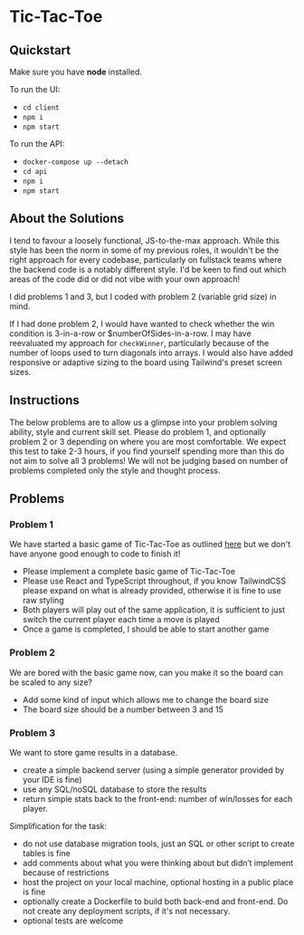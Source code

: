 
# Tic-Tac-Toe

## Quickstart
Make sure you have **node** installed.

To run the UI:
- `cd client`
- `npm i`
- `npm start`

To run the API:
- `docker-compose up --detach`
- `cd api`
- `npm i`
- `npm start`

## About the Solutions

I tend to favour a loosely functional, JS-to-the-max approach. While this style 
has been the norm in some of my previous roles, it wouldn't be the right approach 
for every codebase, particularly on fullstack teams where the backend code is a 
notably different style. I'd be keen to find out which areas of the code did or did not vibe with your own approach!

I did problems 1 and 3, but I coded with problem 2 (variable grid size) in mind.

If I had done problem 2, I would have wanted to check whether the win condition is 3-in-a-row or $numberOfSides-in-a-row. I may have reevaluated my approach for `checkWinner`, particularly because of the number of loops used to turn diagonals into arrays. I would also have added responsive or adaptive sizing to the board using Tailwind's preset screen sizes.

## Instructions

The below problems are to allow us a glimpse into your problem solving ability, style and current skill set. Please do problem 1, and optionally problem 2 or 3 depending on where you are most comfortable. We expect this test to take 2-3 hours, if you find yourself spending more than this do not aim to solve all 3 problems! We will not be judging based on number of problems completed only the style and thought process.

## Problems
### Problem 1
We have started a basic game of Tic-Tac-Toe as outlined [here](https://en.wikipedia.org/wiki/Tic-tac-toe) but we don't have anyone good enough to code to finish it! 
- Please implement a complete basic game of Tic-Tac-Toe
- Please use React and TypeScript throughout, if you know TailwindCSS please expand on what is already provided, otherwise it is fine to use raw styling 
- Both players will play out of the same application, it is sufficient to just switch the current player each time a move is played
- Once a game is completed, I should be able to start another game 


### Problem 2
We are bored with the basic game now, can you make it so the board can be scaled to any size? 
- Add some kind of input which allows me to change the board size
- The board size should be a number between 3 and 15 

### Problem 3
We want to store game results in a database.
- create a simple backend server (using a simple generator provided by your IDE is fine)
- use any SQL/noSQL database to store the results
- return simple stats back to the front-end: number of win/losses for each player.

Simplification for the task:
- do not use database migration tools, just an SQL or other script to create tables is fine
- add comments about what you were thinking about but didn’t implement because of restrictions
- host the project on your local machine, optional hosting in a public place is fine
- optionally create a Dockerfile to build both back-end and front-end. Do not create any deployment scripts, if it's not necessary.
- optional tests are welcome

